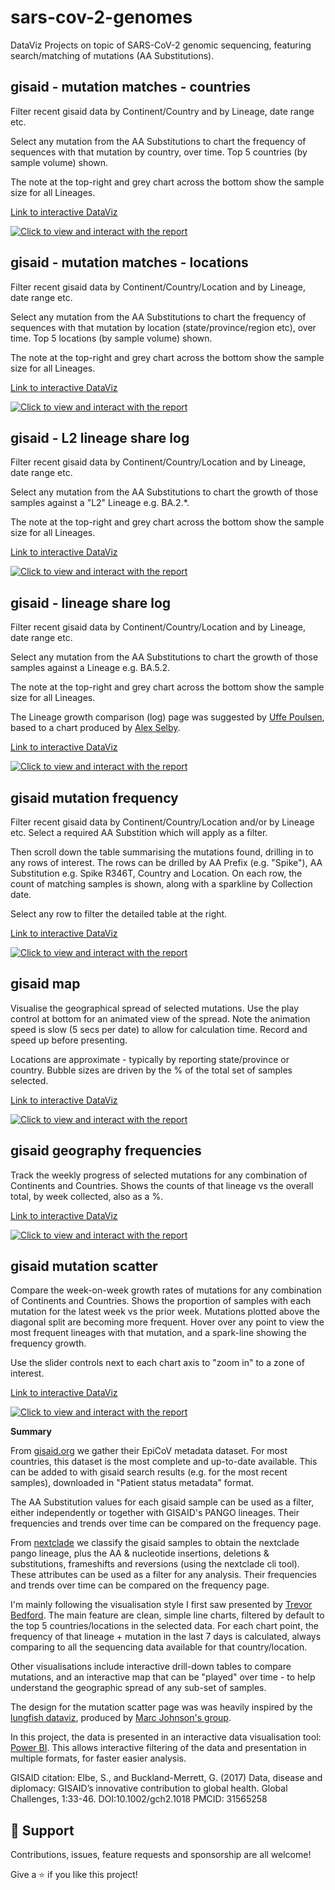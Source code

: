 # sars-cov-2-genomes
DataViz Projects on topic of SARS-CoV-2 genomic sequencing, featuring search/matching of mutations (AA Substitutions).

## gisaid - mutation matches - countries

Filter recent gisaid data by Continent/Country and by Lineage, date range etc. 

Select any mutation from the AA Substitutions to chart the frequency of sequences with that mutation by country, over time. Top 5 countries (by sample volume) shown.

The note at the top-right and grey chart across the bottom show the sample size for all Lineages.

[Link to interactive DataViz](https://app.powerbi.com/view?r=eyJrIjoiNGY2ZDM3OTQtNTNmZC00Zjc0LTg1N2EtOGVkYmE2ZmI4NmQ5IiwidCI6ImRjMWYwNGY1LWMxZTUtNDQyOS1hODEyLTU3OTNiZTQ1YmY5ZCIsImMiOjEwfQ%3D%3D&pageName=ReportSectionc83216eeed0a8b1d1d32)

[![Click to view and interact with the report](https://github.com/Mike-Honey/sars-cov-2-genomes/raw/main/sars-cov-2-genomes-mutation-matches-countries.png)](https://app.powerbi.com/view?r=eyJrIjoiNGY2ZDM3OTQtNTNmZC00Zjc0LTg1N2EtOGVkYmE2ZmI4NmQ5IiwidCI6ImRjMWYwNGY1LWMxZTUtNDQyOS1hODEyLTU3OTNiZTQ1YmY5ZCIsImMiOjEwfQ%3D%3D&pageName=ReportSectionc83216eeed0a8b1d1d32)


## gisaid - mutation matches - locations

Filter recent gisaid data by Continent/Country/Location and by Lineage, date range etc. 

Select any mutation from the AA Substitutions to chart the frequency of sequences with that mutation by location (state/province/region etc), over time. Top 5 locations (by sample volume) shown.

The note at the top-right and grey chart across the bottom show the sample size for all Lineages.

[Link to interactive DataViz](https://app.powerbi.com/view?r=eyJrIjoiNGY2ZDM3OTQtNTNmZC00Zjc0LTg1N2EtOGVkYmE2ZmI4NmQ5IiwidCI6ImRjMWYwNGY1LWMxZTUtNDQyOS1hODEyLTU3OTNiZTQ1YmY5ZCIsImMiOjEwfQ%3D%3D&pageName=ReportSectionec7dd9b417c8edb0f82d)

[![Click to view and interact with the report](https://github.com/Mike-Honey/sars-cov-2-genomes/raw/main/sars-cov-2-genomes-mutation-matches-countries.png)](https://app.powerbi.com/view?r=eyJrIjoiNGY2ZDM3OTQtNTNmZC00Zjc0LTg1N2EtOGVkYmE2ZmI4NmQ5IiwidCI6ImRjMWYwNGY1LWMxZTUtNDQyOS1hODEyLTU3OTNiZTQ1YmY5ZCIsImMiOjEwfQ%3D%3D&pageName=ReportSectionec7dd9b417c8edb0f82d)



## gisaid - L2 lineage share log

Filter recent gisaid data by Continent/Country/Location and by Lineage, date range etc. 

Select any mutation from the AA Substitutions to chart the growth of those samples against a "L2" Lineage e.g. BA.2.*.

The note at the top-right and grey chart across the bottom show the sample size for all Lineages.

[Link to interactive DataViz](https://app.powerbi.com/view?r=eyJrIjoiNGY2ZDM3OTQtNTNmZC00Zjc0LTg1N2EtOGVkYmE2ZmI4NmQ5IiwidCI6ImRjMWYwNGY1LWMxZTUtNDQyOS1hODEyLTU3OTNiZTQ1YmY5ZCIsImMiOjEwfQ%3D%3D&pageName=ReportSection45c87ba01073b95d9724)

[![Click to view and interact with the report](https://github.com/Mike-Honey/sars-cov-2-genomes/raw/main/sars-cov-2-genomes-share-L2.png)](https://app.powerbi.com/view?r=eyJrIjoiNGY2ZDM3OTQtNTNmZC00Zjc0LTg1N2EtOGVkYmE2ZmI4NmQ5IiwidCI6ImRjMWYwNGY1LWMxZTUtNDQyOS1hODEyLTU3OTNiZTQ1YmY5ZCIsImMiOjEwfQ%3D%3D&pageName=ReportSection45c87ba01073b95d9724)

## gisaid - lineage share log

Filter recent gisaid data by Continent/Country/Location and by Lineage, date range etc. 

Select any mutation from the AA Substitutions to chart the growth of those samples against a Lineage e.g. BA.5.2.

The note at the top-right and grey chart across the bottom show the sample size for all Lineages.

The Lineage growth comparison (log) page was suggested by [Uffe Poulsen](https://twitter.com/uffe1974/status/1485541093257134083?s=20), based to a chart produced by [Alex Selby](https://twitter.com/alexselby1770/status/1485286177104146432?s=20&t=MAjjMu7UC9MWuOUN0_cr1A).

[Link to interactive DataViz](https://app.powerbi.com/view?r=eyJrIjoiNGY2ZDM3OTQtNTNmZC00Zjc0LTg1N2EtOGVkYmE2ZmI4NmQ5IiwidCI6ImRjMWYwNGY1LWMxZTUtNDQyOS1hODEyLTU3OTNiZTQ1YmY5ZCIsImMiOjEwfQ%3D%3D&pageName=ReportSection34fa84e04067e4430099)

[![Click to view and interact with the report](https://github.com/Mike-Honey/sars-cov-2-genomes/raw/main/sars-cov-2-genomes-share.png)](https://app.powerbi.com/view?r=eyJrIjoiNGY2ZDM3OTQtNTNmZC00Zjc0LTg1N2EtOGVkYmE2ZmI4NmQ5IiwidCI6ImRjMWYwNGY1LWMxZTUtNDQyOS1hODEyLTU3OTNiZTQ1YmY5ZCIsImMiOjEwfQ%3D%3D&pageName=ReportSection34fa84e04067e4430099)


## gisaid mutation frequency

Filter recent gisaid data by Continent/Country/Location and/or by Lineage etc. Select a required AA Substition which will apply as a filter.

Then scroll down the table summarising the mutations found, drilling in to any rows of interest. The rows can be drilled by AA Prefix (e.g. "Spike"), AA Substitution e.g. Spike R346T, Country and Location.  On each row, the count of matching samples is shown, along with a sparkline by Collection date.

Select any row to filter the detailed table at the right.

[Link to interactive DataViz](https://app.powerbi.com/view?r=eyJrIjoiNGY2ZDM3OTQtNTNmZC00Zjc0LTg1N2EtOGVkYmE2ZmI4NmQ5IiwidCI6ImRjMWYwNGY1LWMxZTUtNDQyOS1hODEyLTU3OTNiZTQ1YmY5ZCIsImMiOjEwfQ%3D%3D&pageName=ReportSectionabf46211c8e6288d5a65)

[![Click to view and interact with the report](https://github.com/Mike-Honey/sars-cov-2-genomes/raw/main/sars-cov-2-genomes-mutation-matches-freq.png)](https://app.powerbi.com/view?r=eyJrIjoiNGY2ZDM3OTQtNTNmZC00Zjc0LTg1N2EtOGVkYmE2ZmI4NmQ5IiwidCI6ImRjMWYwNGY1LWMxZTUtNDQyOS1hODEyLTU3OTNiZTQ1YmY5ZCIsImMiOjEwfQ%3D%3D&pageName=ReportSectionabf46211c8e6288d5a65)

## gisaid map

Visualise the geographical spread of selected mutations. Use the play control at bottom for an animated view of the spread.  Note the animation speed is slow (5 secs per date) to allow for calculation time. Record and speed up before presenting.

Locations are approximate - typically by reporting state/province or country. Bubble sizes are driven by the % of the total set of samples selected. 

[Link to interactive DataViz](https://app.powerbi.com/view?r=eyJrIjoiNGY2ZDM3OTQtNTNmZC00Zjc0LTg1N2EtOGVkYmE2ZmI4NmQ5IiwidCI6ImRjMWYwNGY1LWMxZTUtNDQyOS1hODEyLTU3OTNiZTQ1YmY5ZCIsImMiOjEwfQ%3D%3D&pageName=ReportSectionf4db144cd7f8e5c621ac)

[![Click to view and interact with the report](https://github.com/Mike-Honey/sars-cov-2-genomes/raw/main/sars-cov-2-genomes-mutation-matches-map.png)](https://app.powerbi.com/view?r=eyJrIjoiNGY2ZDM3OTQtNTNmZC00Zjc0LTg1N2EtOGVkYmE2ZmI4NmQ5IiwidCI6ImRjMWYwNGY1LWMxZTUtNDQyOS1hODEyLTU3OTNiZTQ1YmY5ZCIsImMiOjEwfQ%3D%3D&pageName=ReportSectionf4db144cd7f8e5c621ac)


## gisaid geography frequencies

Track the weekly progress of selected mutations for any combination of Continents and Countries. Shows the counts of that lineage vs the overall total, by week collected, also as a %. 

[Link to interactive DataViz](https://app.powerbi.com/view?r=eyJrIjoiNGY2ZDM3OTQtNTNmZC00Zjc0LTg1N2EtOGVkYmE2ZmI4NmQ5IiwidCI6ImRjMWYwNGY1LWMxZTUtNDQyOS1hODEyLTU3OTNiZTQ1YmY5ZCIsImMiOjEwfQ%3D%3D&pageName=ReportSection9ee4b4e849ecf1f7e269)

[![Click to view and interact with the report](https://github.com/Mike-Honey/sars-cov-2-genomes/raw/main/sars-cov-2-genomes-mutation-matches-geography-freq.png)](https://app.powerbi.com/view?r=eyJrIjoiNGY2ZDM3OTQtNTNmZC00Zjc0LTg1N2EtOGVkYmE2ZmI4NmQ5IiwidCI6ImRjMWYwNGY1LWMxZTUtNDQyOS1hODEyLTU3OTNiZTQ1YmY5ZCIsImMiOjEwfQ%3D%3D&pageName=ReportSection9ee4b4e849ecf1f7e269)


## gisaid mutation scatter

Compare the week-on-week growth rates of mutations for any combination of Continents and Countries. Shows the proportion of samples with each mutation for the latest week vs the prior week. Mutations plotted above the diagonal split are becoming more frequent. Hover over any point to view the most frequent lineages with that mutation, and a spark-line showing the frequency growth.

Use the slider controls next to each chart axis to "zoom in" to a zone of interest.

[Link to interactive DataViz](https://app.powerbi.com/view?r=eyJrIjoiNGY2ZDM3OTQtNTNmZC00Zjc0LTg1N2EtOGVkYmE2ZmI4NmQ5IiwidCI6ImRjMWYwNGY1LWMxZTUtNDQyOS1hODEyLTU3OTNiZTQ1YmY5ZCIsImMiOjEwfQ%3D%3D&pageName=2612a1414823bdcad0b2)

[![Click to view and interact with the report](https://github.com/Mike-Honey/sars-cov-2-genomes/raw/main/sars-cov-2-genomes-mutation-scatter.png)](https://app.powerbi.com/view?r=eyJrIjoiNGY2ZDM3OTQtNTNmZC00Zjc0LTg1N2EtOGVkYmE2ZmI4NmQ5IiwidCI6ImRjMWYwNGY1LWMxZTUtNDQyOS1hODEyLTU3OTNiZTQ1YmY5ZCIsImMiOjEwfQ%3D%3D&pageName=2612a1414823bdcad0b2)


**Summary**

From [gisaid.org](https://gisaid.org) we gather their EpiCoV metadata dataset. For most countries, this dataset is the most complete and up-to-date available.  This can be added to with gisaid search results (e.g. for the most recent samples), downloaded in "Patient status metadata" format.

The AA Substitution values for each gisaid sample can be used as a filter, either independently or together with GISAID's PANGO lineages. Their frequencies and trends over time can be compared on the frequency page.

From [nextclade](https://nextclade.org) we classify the gisaid samples to obtain the nextclade pango lineage, plus the AA & nucleotide insertions, deletions & substitutions, frameshifts and reversions (using the nextclade cli tool). These attributes can be used as a filter for any analysis. Their frequencies and trends over time can be compared on the frequency page.

I'm mainly following the visualisation style I first saw presented by [Trevor Bedford](https://twitter.com/trvrb/status/1392132870064381956?s=20). The main feature are clean, simple line charts, filtered by default to the top 5 countries/locations in the selected data. For each chart point, the frequency of that lineage + mutation in the last 7 days is calculated, always comparing to all the sequencing data available for that country/location.

Other visualisations include interactive drill-down tables to compare mutations, and an interactive map that can be "played" over time - to help understand the geographic spread of any sub-set of samples.

The design for the mutation scatter page was was heavily inspired by the [lungfish dataviz](https://lungfish-science.github.io/wastewater-dashboard/dashboard1.html#scatter-plot-visualization), produced by [Marc Johnson's group](https://x.com/SolidEvidence).

In this project, the data is presented in an interactive data visualisation tool: [Power BI](https://powerbi.microsoft.com). This allows interactive filtering of the data and presentation in multiple formats, for faster easier analysis.

GISAID citation:
Elbe, S., and Buckland-Merrett, G. (2017) Data, disease and diplomacy: GISAID’s innovative contribution to global health. Global Challenges, 1:33-46. DOI:10.1002/gch2.1018  PMCID: 31565258

## 🤝 Support

Contributions, issues, feature requests and sponsorship are all welcome!

Give a ⭐️ if you like this project!
